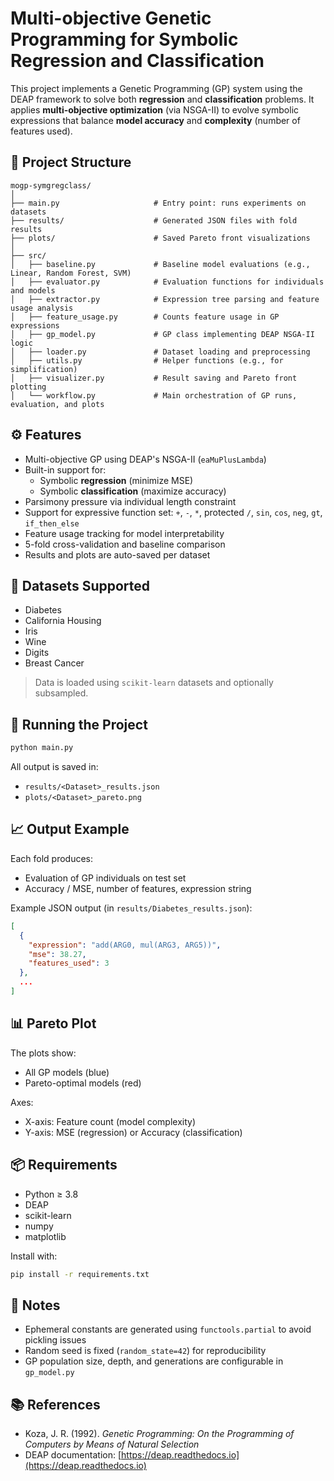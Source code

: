 # Multi-objective Genetic Programming for Symbolic Regression and Classification

This project implements a Genetic Programming (GP) system using the DEAP framework to solve both **regression** and **classification** problems. It applies **multi-objective optimization** (via NSGA-II) to evolve symbolic expressions that balance **model accuracy** and **complexity** (number of features used).

## 📁 Project Structure

```
mogp-symgregclass/
│
├── main.py                     # Entry point: runs experiments on datasets
├── results/                    # Generated JSON files with fold results
├── plots/                      # Saved Pareto front visualizations
│
├── src/
│   ├── baseline.py             # Baseline model evaluations (e.g., Linear, Random Forest, SVM)
│   ├── evaluator.py            # Evaluation functions for individuals and models
│   ├── extractor.py            # Expression tree parsing and feature usage analysis
│   ├── feature_usage.py        # Counts feature usage in GP expressions
│   ├── gp_model.py             # GP class implementing DEAP NSGA-II logic
│   ├── loader.py               # Dataset loading and preprocessing
│   ├── utils.py                # Helper functions (e.g., for simplification)
│   ├── visualizer.py           # Result saving and Pareto front plotting
│   └── workflow.py             # Main orchestration of GP runs, evaluation, and plots
```

## ⚙️ Features

- Multi-objective GP using DEAP's NSGA-II (`eaMuPlusLambda`)
- Built-in support for:
  - Symbolic **regression** (minimize MSE)
  - Symbolic **classification** (maximize accuracy)
- Parsimony pressure via individual length constraint
- Support for expressive function set: `+`, `-`, `*`, protected `/`, `sin`, `cos`, `neg`, `gt`, `if_then_else`
- Feature usage tracking for model interpretability
- 5-fold cross-validation and baseline comparison
- Results and plots are auto-saved per dataset

## 🧪 Datasets Supported

- Diabetes
- California Housing
- Iris
- Wine
- Digits
- Breast Cancer

> Data is loaded using `scikit-learn` datasets and optionally subsampled.

## 🚀 Running the Project

```bash
python main.py
```

All output is saved in:

- `results/<Dataset>_results.json`
- `plots/<Dataset>_pareto.png`

## 📈 Output Example

Each fold produces:
- Evaluation of GP individuals on test set
- Accuracy / MSE, number of features, expression string

Example JSON output (in `results/Diabetes_results.json`):
```json
[
  {
    "expression": "add(ARG0, mul(ARG3, ARG5))",
    "mse": 38.27,
    "features_used": 3
  },
  ...
]
```

## 📊 Pareto Plot

The plots show:
- All GP models (blue)
- Pareto-optimal models (red)

Axes:
- X-axis: Feature count (model complexity)
- Y-axis: MSE (regression) or Accuracy (classification)

## 📦 Requirements

- Python ≥ 3.8
- DEAP
- scikit-learn
- numpy
- matplotlib

Install with:

```bash
pip install -r requirements.txt
```

## 📌 Notes

- Ephemeral constants are generated using `functools.partial` to avoid pickling issues
- Random seed is fixed (`random_state=42`) for reproducibility
- GP population size, depth, and generations are configurable in `gp_model.py`

## 📚 References

- Koza, J. R. (1992). *Genetic Programming: On the Programming of Computers by Means of Natural Selection*
- DEAP documentation: [https://deap.readthedocs.io](https://deap.readthedocs.io)
